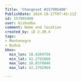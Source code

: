 ```yaml
---
Title: 'Changeset #157995400'
PublishDate: 2024-10-17T07:45:11Z
id: 157995400
user: Gisbudba
comment: Name and location
created_by: iD 2.30.4
tags:
- Montenegro
- Budva
bbox:
  min_lon: 18.8369758
  min_lat: 42.2791668
  max_lon: 18.8370846
  max_lat: 42.2792969

---
```

